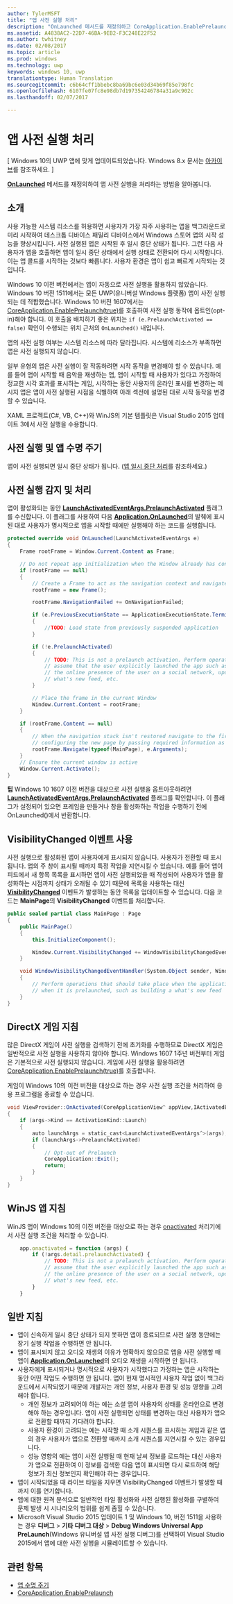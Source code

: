 ```yaml
---
author: TylerMSFT
title: "앱 사전 실행 처리"
description: "OnLaunched 메서드를 재정의하고 CoreApplication.EnablePrelaunch(true)를 호출하여 앱 사전 실행을 처리하는 방법을 알아봅니다."
ms.assetid: A4838AC2-22D7-46BA-9EB2-F3C248E22F52
ms.author: twhitney
ms.date: 02/08/2017
ms.topic: article
ms.prod: windows
ms.technology: uwp
keywords: windows 10, uwp
translationtype: Human Translation
ms.sourcegitcommit: c6b64cff1bbebc8ba69bc6e03d34b69f85e798fc
ms.openlocfilehash: 6107fe07fc8e98db7d197354246784a31a9c902c
ms.lasthandoff: 02/07/2017

---
```


# <a name="handle-app-prelaunch"></a>앱 사전 실행 처리

\[ Windows 10의 UWP 앱에 맞게 업데이트되었습니다. Windows 8.x 문서는 [아카이브](http://go.microsoft.com/fwlink/p/?linkid=619132)를 참조하세요. \]

[**OnLaunched**](https://msdn.microsoft.com/library/windows/apps/br242335) 메서드를 재정의하여 앱 사전 실행을 처리하는 방법을 알아봅니다.

## <a name="introduction"></a>소개

사용 가능한 시스템 리소스를 허용하면 사용자가 가장 자주 사용하는 앱을 백그라운드로 미리 시작하여 데스크톱 디바이스 패밀리 디바이스에서 Windows 스토어 앱의 시작 성능을 향상시킵니다. 사전 실행된 앱은 시작된 후 일시 중단 상태가 됩니다. 그런 다음 사용자가 앱을 호출하면 앱이 일시 중단 상태에서 실행 상태로 전환되어 다시 시작합니다. 이는 앱 콜드를 시작하는 것보다 빠릅니다. 사용자 환경은 앱이 쉽고 빠르게 시작되는 것입니다.

Windows 10 이전 버전에서는 앱이 자동으로 사전 실행을 활용하지 않았습니다. Windows 10 버전 1511에서는 모든 UWP(유니버설 Windows 플랫폼) 앱이 사전 실행되는 데 적합했습니다. Windows 10 버전 1607에서는 [CoreApplication.EnablePrelaunch(true)](https://msdn.microsoft.com/library/windows/apps/windows.applicationmodel.core.coreapplication.enableprelaunch.aspx)를 호출하여 사전 실행 동작에 옵트인(opt-in)해야 합니다. 이 호출을 배치하기 좋은 위치는 `if (e.PrelaunchActivated == false)` 확인이 수행되는 위치 근처의 `OnLaunched()` 내입니다.

앱의 사전 실행 여부는 시스템 리소스에 따라 달라집니다. 시스템에 리소스가 부족하면 앱은 사전 실행되지 않습니다.

일부 유형의 앱은 사전 실행이 잘 작동하려면 시작 동작을 변경해야 할 수 있습니다. 예를 들어 앱이 시작할 때 음악을 재생하는 앱, 앱이 시작할 때 사용자가 있다고 가정하여 정교한 시각 효과를 표시하는 게임, 시작하는 동안 사용자의 온라인 표시를 변경하는 메시지 앱은 앱이 사전 실행된 시점을 식별하여 아래 섹션에 설명된 대로 시작 동작을 변경할 수 있습니다.

XAML 프로젝트(C#, VB, C++)와 WinJS의 기본 템플릿은 Visual Studio 2015 업데이트 3에서 사전 실행을 수용합니다.

## <a name="prelaunch-and-the-app-lifecycle"></a>사전 실행 및 앱 수명 주기

앱이 사전 실행되면 일시 중단 상태가 됩니다. ([앱 일시 중단 처리](suspend-an-app.md)를 참조하세요.)

## <a name="detect-and-handle-prelaunch"></a>사전 실행 감지 및 처리

앱이 활성화되는 동안 [**LaunchActivatedEventArgs.PrelaunchActivated**](https://msdn.microsoft.com/library/windows/apps/dn263740) 플래그를 수신합니다. 이 플래그를 사용하여 다음 [**Application.OnLaunched**](https://msdn.microsoft.com/library/windows/apps/br242335)의 발췌에 표시된 대로 사용자가 명시적으로 앱을 시작할 때에만 실행해야 하는 코드를 실행합니다.

```cs
protected override void OnLaunched(LaunchActivatedEventArgs e)
{
    Frame rootFrame = Window.Current.Content as Frame;

    // Do not repeat app initialization when the Window already has content - rather just ensure that the window is active
    if (rootFrame == null)
    {
        // Create a Frame to act as the navigation context and navigate to the first page
        rootFrame = new Frame();

        rootFrame.NavigationFailed += OnNavigationFailed;

        if (e.PreviousExecutionState == ApplicationExecutionState.Terminated)
        {
            //TODO: Load state from previously suspended application
        }

        if (!e.PrelaunchActivated)
        {
            // TODO: This is not a prelaunch activation. Perform operations which
            // assume that the user explicitly launched the app such as updating
            // the online presence of the user on a social network, updating a
            // what's new feed, etc.
        }

        // Place the frame in the current Window
        Window.Current.Content = rootFrame;
    }

    if (rootFrame.Content == null)
    {
        // When the navigation stack isn't restored navigate to the first page,
        // configuring the new page by passing required information as a navigation parameter
        rootFrame.Navigate(typeof(MainPage), e.Arguments);
    }
    // Ensure the current window is active
    Window.Current.Activate();
}
```

**팁** Windows 10 1607 이전 버전을 대상으로 사전 실행을 옵트아웃하려면 [**LaunchActivatedEventArgs.PrelaunchActivated**](https://msdn.microsoft.com/library/windows/apps/dn263740) 플래그를 확인합니다. 이 플래그가 설정되어 있으면 프레임을 만들거나 창을 활성화하는 작업을 수행하기 전에 OnLaunched()에서 반환합니다.

## <a name="use-the-visibilitychanged-event"></a>VisibilityChanged 이벤트 사용

사전 실행으로 활성화된 앱이 사용자에게 표시되지 않습니다. 사용자가 전환할 때 표시됩니다. 앱의 주 창이 표시될 때까지 특정 작업을 지연시킬 수 있습니다. 예를 들어 앱이 피드에서 새 항목 목록을 표시하면 앱이 사전 실행되었을 때 작성되어 사용자가 앱을 활성화하는 시점까지 상태가 오래될 수 있기 때문에 목록을 사용하는 대신 [**VisibilityChanged**](https://msdn.microsoft.com/library/windows/apps/hh702458) 이벤트가 발생하는 동안 목록을 업데이트할 수 있습니다. 다음 코드는 **MainPage**의 **VisibilityChanged** 이벤트를 처리합니다.

```cs
public sealed partial class MainPage : Page
{
    public MainPage()
    {
        this.InitializeComponent();

        Window.Current.VisibilityChanged += WindowVisibilityChangedEventHandler;
    }

    void WindowVisibilityChangedEventHandler(System.Object sender, Windows.UI.Core.VisibilityChangedEventArgs e)
    {
        // Perform operations that should take place when the application becomes visible rather than
        // when it is prelaunched, such as building a what's new feed
    }
}
```

## <a name="directx-games-guidance"></a>DirectX 게임 지침

많은 DirectX 게임이 사전 실행을 검색하기 전에 초기화를 수행하므로 DirectX 게임은 일반적으로 사전 실행을 사용하지 않아야 합니다. Windows 1607 1주년 버전부터 게임은 기본적으로 사전 실행되지 않습니다.  게임에 사전 실행을 활용하려면 [CoreApplication.EnablePrelaunch(true)](https://msdn.microsoft.com/library/windows/apps/windows.applicationmodel.core.coreapplication.enableprelaunch.aspx)를 호출합니다.

게임이 Windows 10의 이전 버전을 대상으로 하는 경우 사전 실행 조건을 처리하여 응용 프로그램을 종료할 수 있습니다.

```cs
void ViewProvider::OnActivated(CoreApplicationView^ appView,IActivatedEventArgs^ args)
{
    if (args->Kind == ActivationKind::Launch)
    {
        auto launchArgs = static_cast<LaunchActivatedEventArgs^>(args);
        if (launchArgs->PrelaunchActivated)
        {
            // Opt-out of Prelaunch
            CoreApplication::Exit();
            return;
        }
    }
}
```

## <a name="winjs-app-guidance"></a>WinJS 앱 지침

WinJS 앱이 Windows 10의 이전 버전을 대상으로 하는 경우 [onactivated](https://msdn.microsoft.com/library/windows/apps/br212679.aspx) 처리기에서 사전 실행 조건을 처리할 수 있습니다.

```js
    app.onactivated = function (args) {
        if (!args.detail.prelaunchActivated) {
            // TODO: This is not a prelaunch activation. Perform operations which
            // assume that the user explicitly launched the app such as updating
            // the online presence of the user on a social network, updating a
            // what's new feed, etc.
        }
    }
```

## <a name="general-guidance"></a>일반 지침

-   앱이 신속하게 일시 중단 상태가 되지 못하면 앱이 종료되므로 사전 실행 동안에는 장기 실행 작업을 수행하면 안 됩니다.
-   앱이 표시되지 않고 오디오 재생의 이유가 명확하지 않으므로 앱을 사전 실행할 때 앱이 [**Application.OnLaunched**](https://msdn.microsoft.com/library/windows/apps/br242335)의 오디오 재생을 시작하면 안 됩니다.
-   사용자에게 표시되거나 명시적으로 사용자가 시작했다고 가정하는 앱은 시작하는 동안 어떤 작업도 수행하면 안 됩니다. 앱이 현재 명시적인 사용자 작업 없이 백그라운드에서 시작되었기 때문에 개발자는 개인 정보, 사용자 환경 및 성능 영향을 고려해야 합니다.
    -   개인 정보가 고려되어야 하는 예는 소셜 앱이 사용자의 상태를 온라인으로 변경해야 하는 경우입니다. 앱이 사전 실행되면 상태를 변경하는 대신 사용자가 앱으로 전환할 때까지 기다려야 합니다.
    -   사용자 환경이 고려되는 예는 시작할 때 소개 시퀀스를 표시하는 게임과 같은 앱의 경우 사용자가 앱으로 전환할 때까지 소개 시퀀스를 지연시킬 수 있는 경우입니다.
    -   성능 영향의 예는 앱이 사전 실행될 때 현재 날씨 정보를 로드하는 대신 사용자가 앱으로 전환하여 이 정보를 검색한 다음 앱이 표시되면 다시 로드하여 해당 정보가 최신 정보인지 확인해야 하는 경우입니다.
-   앱이 시작되었을 때 라이브 타일을 지우면 VisibilityChanged 이벤트가 발생할 때까지 이를 연기합니다.
-   앱에 대한 원격 분석으로 일반적인 타일 활성화와 사전 실행된 활성화를 구별하여 문제 발생 시 시나리오의 범위를 쉽게 좁힐 수 있습니다.
-   Microsoft Visual Studio 2015 업데이트 1 및 Windows 10, 버전 1511을 사용하는 경우 **디버그** &gt; **기타 디버그 대상** &gt; **Debug Windows Universal App PreLaunch**(Windows 유니버설 앱 사전 실행 디버그)를 선택하여 Visual Studio 2015에서 앱에 대한 사전 실행을 시뮬레이트할 수 있습니다.

## <a name="related-topics"></a>관련 항목

* [앱 수명 주기](app-lifecycle.md)
* [CoreApplication.EnablePrelaunch](https://msdn.microsoft.com/library/windows/apps/windows.applicationmodel.core.coreapplication.enableprelaunch.aspx)

